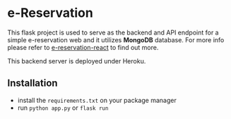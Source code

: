 # e-Reservation

This flask project is used to serve as the backend and API endpoint for a simple e-reservation web and it utilizes **MongoDB** database. For more info please refer to [e-reservation-react](https://github.com/elitetai/e-reservation-react) to find out more. 

This backend server is deployed under Heroku.

## Installation
- install the `requirements.txt` on your package manager
- run `python app.py` or `flask run` 